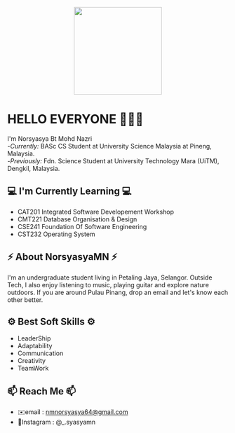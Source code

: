<p align = "center"><img src= "https://lh3.googleusercontent.com/xVSQnOLhS4zMuZBWuo8gR39V8rVRMBu8pYrNgXgLU0-Z-tqUCFAdchJFWDzi-XVyhDKqFQ=s135" width = "200">

# HELLO EVERYONE 🙋🏻‍♀️ </h2>

I'm Norsyasya Bt Mohd Nazri  
-<i>Currently:</i> BASc CS Student at University Science Malaysia at Pineng, Malaysia.  
-<i>Previously:</i> Fdn. Science Student at University Technology Mara (UiTM), Dengkil, Malaysia.

## 💻 I'm Currently Learning 💻 </h2>
- CAT201 Integrated Software Developement Workshop  
- CMT221 Database Organisation & Design   
- CSE241 Foundation Of Software Engineering
- CST232 Operating System

## ⚡️ About NorsyasyaMN ⚡️ </h2>
I'm an undergraduate student living in Petaling Jaya, Selangor. Outside Tech, I also enjoy listening to music, playing guitar and explore nature outdoors. If you are around Pulau Pinang, drop an email and let's know each other better.

## ⚙️ Best Soft Skills ⚙️ </h2> 
- LeaderShip 
- Adaptability
- Communication
- Creativity
- TeamWork

## 📫 Reach Me 📫 </h2>
- ✉️email : nmnorsyasya64@gmail.com
- 📸Instagram : @_.syasyamn

